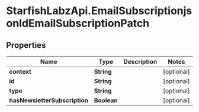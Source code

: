 # StarfishLabzApi.EmailSubscriptionjsonldEmailSubscriptionPatch

## Properties
Name | Type | Description | Notes
------------ | ------------- | ------------- | -------------
**context** | **String** |  | [optional] 
**id** | **String** |  | [optional] 
**type** | **String** |  | [optional] 
**hasNewsletterSubscription** | **Boolean** |  | [optional] 
